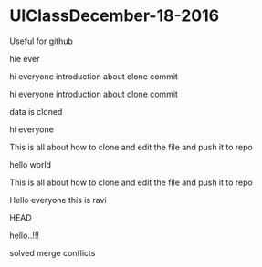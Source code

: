 # UIClassDecember-18-2016
Useful for github

hie ever

hi everyone
introduction about clone
commit



hi everyone
introduction about clone
commit


data is cloned

hi everyone

This is all about how to clone and edit the file and push it to repo


hello world


This is all about how to clone and edit the file and push it to repo

Hello everyone this is ravi

HEAD


hello..!!!



solved merge conflicts